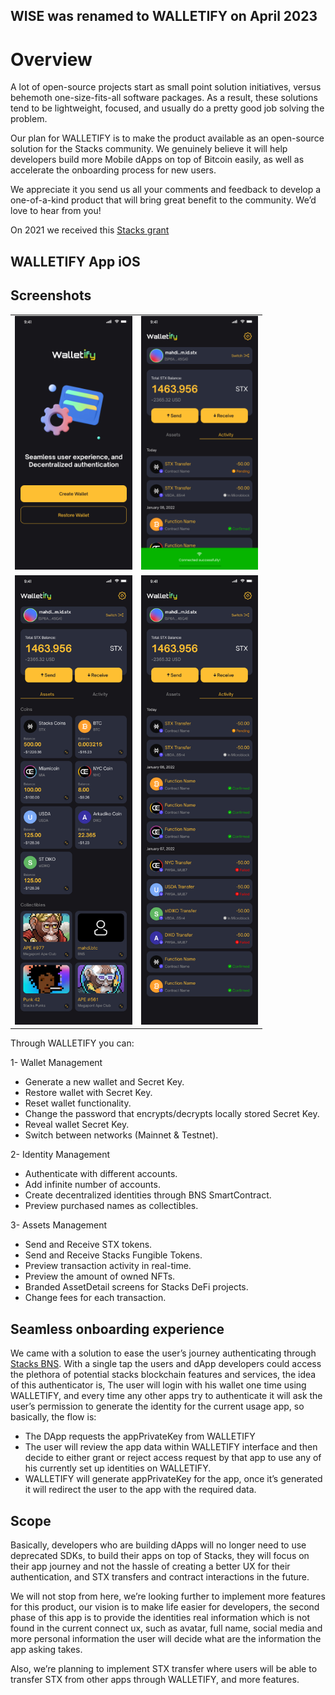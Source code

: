 ## WISE was renamed to WALLETIFY on April 2023

# Overview

A lot of open-source projects start as small point solution initiatives, versus behemoth one-size-fits-all software packages. As a result, these solutions tend to be lightweight, focused, and usually do a pretty good job solving the problem.

Our plan for WALLETIFY is to make the product available as an open-source solution for the Stacks community. We genuinely believe it will help developers build more Mobile dApps on top of Bitcoin easily, as well as accelerate the onboarding process for new users.

We appreciate it you send us all your comments and feedback to develop a one-of-a-kind product that will bring great benefit to the community. We’d love to hear from you!

On 2021 we received this [Stacks grant](https://github.com/stacksgov/Stacks-Grants/issues/134)



## WALLETIFY App iOS


## Screenshots

<table style="width:80%">
  <tr>
    <td><img src="screenshots/ss1.png" alt="Create-Restore Wallet"></td>
    <td><img src="screenshots/ss2.png" alt="Connected"></td>
  </tr>
  <tr>
   <td><img src="screenshots/ss3.png" alt="Assets Long"></td>
   <td><img src="screenshots/ss4.png" alt="Activity Long"></td>
  </tr>
</table>


Through WALLETIFY you can:

1- Wallet Management
- Generate a new wallet and Secret Key.
- Restore wallet with Secret Key.
- Reset wallet functionality.
- Change the password that encrypts/decrypts locally stored Secret Key.
- Reveal wallet Secret Key.
- Switch between networks (Mainnet & Testnet).

2- Identity Management

- Authenticate with different accounts.
- Add infinite number of accounts.
- Create decentralized identities through BNS SmartContract.
- Preview purchased names as collectibles.

3- Assets Management

- Send and Receive STX tokens.
- Send and Receive Stacks Fungible Tokens.
- Preview transaction activity in real-time.
- Preview the amount of owned NFTs.
- Branded AssetDetail screens for Stacks DeFi projects.
- Change fees for each transaction.

## Seamless onboarding experience

We came with a solution to ease the user’s journey authenticating through [Stacks BNS](https://docs.stacks.co/build-apps/references/bns). With a single tap the users and dApp developers could access the plethora of potential stacks blockchain features and services, the idea of this authenticator is, The user will login with his wallet one time using WALLETIFY, and every time any other apps try to authenticate it will ask the user’s permission to generate the identity for the current usage app, so basically, the flow is:

- The DApp requests the appPrivateKey from WALLETIFY
- The user will review the app data within WALLETIFY interface and then decide to either grant or reject access request by that app to use any of his currently set up identities on WALLETIFY.
- WALLETIFY will generate appPrivateKey for the app, once it’s generated it will redirect the user to the app with the required data.

## Scope

Basically, developers who are building dApps will no longer need to use deprecated SDKs, to build their apps on top of Stacks, they will focus on their app journey and not the hassle of creating a better UX for their authentication, and STX transfers and contract interactions in the future.

We will not stop from here, we’re looking further to implement more features for this product, our vision is to make life easier for developers, the second phase of this app is to provide the identities real information which is not found in the current connect ux, such as avatar, full name, social media and more personal information the user will decide what are the information the app asking takes.

Also, we’re planning to implement STX transfer where users will be able to transfer STX from other apps through WALLETIFY, and more features.


